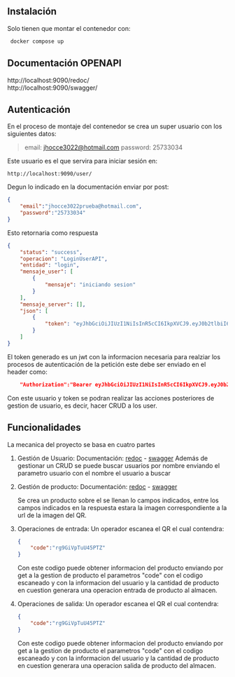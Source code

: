 ## Instalación

Solo tienen que montar el contenedor con:

```bash
 docker compose up
```
## Documentación OPENAPI

http://localhost:9090/redoc/    
http://localhost:9090/swagger/

## Autenticación
En el proceso de montaje del contenedor se crea un super usuario con los siguientes datos:
> email: jhocce3022@hotmail.com
 password: 25733034
>

Este usuario es el que servira para iniciar sesión en:
```
http://localhost:9090/user/
```
Degun lo indicado en la documentación enviar por post:
```json
{
    "email":"jhocce3022prueba@hotmail.com",
    "password":"25733034"
}
```
Esto retornaria como respuesta
```json
{
    "status": "success",
    "operacion": "LoginUserAPI",
    "entidad": "login",
    "mensaje_user": [
        {
            "mensaje": "iniciando sesion"
        }
    ],
    "mensaje_server": [],
    "json": [
        {
            "token": "eyJhbGciOiJIUzI1NiIsInR5cCI6IkpXVCJ9.eyJ0b2tlbiI6ImYzOWZmMzBkLTMwYzUtNGY4My1iZWQ2LTk1NTllZGUxMTM5NSIsInBrX3B1YmxpY2EiOiJlYmVlNWQ2Mi1kNGI0LTQyNDQtOWUwOS1mMTRjOTgxOTkyYmYifQ.lpUaDXhFVeOeO8g2lfKHI0pLFYq_j1plALGikIZePwg"
        }
    ]
}
```
El token generado es un jwt con la informacion necesaria para realziar los procesos de autenticación de la petición este debe ser enviado en el header como:
```json
    "Authorization":"Bearer eyJhbGciOiJIUzI1NiIsInR5cCI6IkpXVCJ9.eyJ0b2tlbiI6ImYzOWZmMzBkLTMwYzUtNGY4My1iZWQ2LTk1NTllZGUxMTM5NSIsInBrX3B1YmxpY2EiOiJlYmVlNWQ2Mi1kNGI0LTQyNDQtOWUwOS1mMTRjOTgxOTkyYmYifQ.lpUaDXhFVeOeO8g2lfKHI0pLFYq_j1plALGikIZePwg"
```
Con este usuario y token se podran realizar las acciones posteriores de gestion de usuario, es decir, hacer CRUD a los user.


## Funcionalidades

La mecanica del proyecto se basa en cuatro partes

1. Gestión de Usuario:
    Documentación: [redoc](http://localhost:9090/redoc/#tag/user "Documentacion en redoc") - [swagger](http://localhost:9090/swagger/ "Documentacion en swagger")
    Además de gestionar un CRUD se puede buscar usuarios por nombre enviando el parametro usuario con el nombre el usuario a buscar


2. Gestión de producto:
    Documentación: [redoc](http://localhost:9090/redoc/#tag/producto "Documentacion en redoc") - [swagger](http://localhost:9090/swagger/ "Documentacion en swagger")
   
    Se crea un producto sobre el se llenan lo campos indicados, entre los campos indicados en la respuesta estara la imagen correspondiente a la url de la imagen del QR.
3. Operaciones de entrada:
    Un operador escanea el QR el cual contendra:
    ```json
    {
		"code":"rg9GiVpTuU45PTZ"
	}
    ```
    Con este codigo puede obtener informacion del producto enviando por get a la gestion de producto el parametros "code" con el codigo escaneado y con la informacion del usuario y la cantidad de producto en cuestion generara una operacion entrada de producto al almacen.

4. Operaciones de salida:
    Un operador escanea el QR el cual contendra:
    ```json
    {
		"code":"rg9GiVpTuU45PTZ"
	}
    ```
    Con este codigo puede obtener informacion del producto enviando por get a la gestion de producto el parametros "code" con el codigo escaneado y con la informacion del usuario y la cantidad de producto en cuestion generara una operacion salida de producto del almacen.
